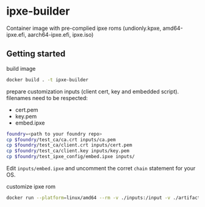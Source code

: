 # ipxe-builder

Container image with pre-complied ipxe roms (undionly.kpxe, amd64-ipxe.efi, aarch64-ipxe.efi, ipxe.iso)

## Getting started

build image

```bash
docker build . -t ipxe-builder
```

prepare customization inputs (client cert, key and embedded script).
filenames need to be respected:

- cert.pem
- key.pem
- embed.ipxe

```bash
foundry=<path to your foundry repo>
cp $foundry/test_ca/ca.crt inputs/ca.pem
cp $foundry/test_ca/client.crt inputs/cert.pem
cp $foundry/test_ca/client.key inputs/key.pem
cp $foundry/test_ipxe_config/embed.ipxe inputs/
```

Edit `inputs/embed.ipxe` and uncomment the corret `chain` statement for your OS.

customize ipxe rom

```bash
docker run --platform=linux/amd64 --rm -v ./inputs:/input -v ./artifacts:/output ipxe-builder
```
